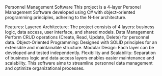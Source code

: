 Personnel Management Software
This project is a 4-layer Personel Management Software developed using C# with object-oriented programming principles, adhering to the N-tier architecture.

Features:
Layered Architecture: The project consists of 4 layers: business logic, data access, user interface, and shared models.
Data Management: Perform CRUD operations (Create, Read, Update, Delete) for personnel data.
Object-Oriented Programming: Designed with SOLID principles for an extensible and maintainable structure.
Modular Design: Each layer can be developed and tested independently.
Flexibility and Scalability: Separation of business logic and data access layers enables easier maintenance and scalability.
This software aims to streamline personnel data management and optimize organizational processes.
